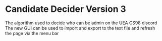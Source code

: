 # Candidate Decider Version 3
The algorithm used to decide who can be admin on the UEA CS98 discord
The new GUI can be used to import and export to the text file and refresh the page via the menu bar
